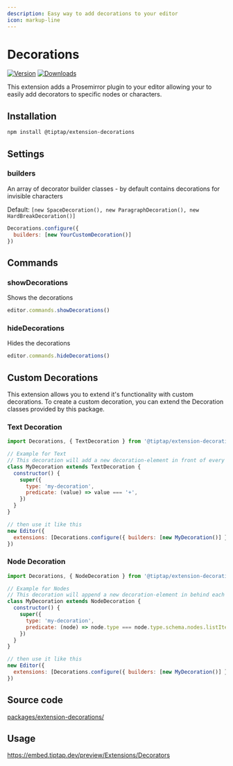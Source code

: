 ```yaml
---
description: Easy way to add decorations to your editor
icon: markup-line
---
```


# Decorations
[![Version](https://img.shields.io/npm/v/@tiptap/extension-decorations.svg?label=version)](https://www.npmjs.com/package/@tiptap/extension-decorations)
[![Downloads](https://img.shields.io/npm/dm/@tiptap/extension-decorations.svg)](https://npmcharts.com/compare/@tiptap/extension-decorations?minimal=true)

This extension adds a Prosemirror plugin to your editor allowing your to easily add decorators to specific nodes or characters.

## Installation
```bash
npm install @tiptap/extension-decorations
```

## Settings

### builders
An array of decorator builder classes - by default contains decorations for invisible characters

Default: `[new SpaceDecoration(), new ParagraphDecoration(), new HardBreakDecoration()]`

```js
Decorations.configure({
  builders: [new YourCustomDecoration()]
})
```

## Commands

### showDecorations
Shows the decorations

```js
editor.commands.showDecorations()
```

### hideDecorations
Hides the decorations

```js
editor.commands.hideDecorations()
```

## Custom Decorations

This extension allows you to extend it's functionality with custom decorations. To create a custom decoration, you can extend the Decoration classes provided by this package.

### Text Decoration

```js
import Decorations, { TextDecoration } from '@tiptap/extension-decorations'

// Example for Text
// This decoration will add a new decoration-element in front of every "+" it finds
class MyDecoration extends TextDecoration {
  constructor() {
    super({
      type: 'my-decoration',
      predicate: (value) => value === '+',
    })
  }
}

// then use it like this
new Editor({
  extensions: [Decorations.configure({ builders: [new MyDecoration()] })]
})
```

### Node Decoration
```js
import Decorations, { NodeDecoration } from '@tiptap/extension-decorations'

// Example for Nodes
// This decoration will append a new decoration-element in behind each listItem node
class MyDecoration extends NodeDecoration {
  constructor() {
    super({
      type: 'my-decoration',
      predicate: (node) => node.type === node.type.schema.nodes.listItem,
    })
  }
}

// then use it like this
new Editor({
  extensions: [Decorations.configure({ builders: [new MyDecoration()] })]
})
```

## Source code
[packages/extension-decorations/](https://github.com/ueberdosis/tiptap/blob/main/packages/extension-decorations/)

## Usage
https://embed.tiptap.dev/preview/Extensions/Decorators
